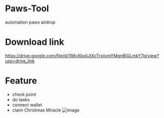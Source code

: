 # Paws-Tool

automation paws airdrop

# Download link

https://drive.google.com/file/d/1jMvXbxlIJtXcTrxjivmYMgnBiGLmkY7q/view?usp=drive_link

# Feature
+ check point
+ do tasks
+ connect wallet
+ claim Christmas Miracle
  ![image](https://github.com/user-attachments/assets/a4d884f3-2ffc-469c-84fe-0ab5e31b0750)
